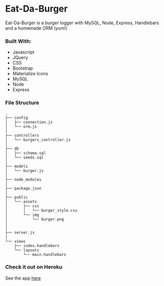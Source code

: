 # Eat-Da-Burger
Eat-Da-Burger is a burger logger with MySQL, Node, Express, Handlebars and a homemade ORM (yum!)


### Built With:
* Javascript
* JQuery
* CSS
* Bootstrap
* Materialize Icons
* MySQL
* Node
* Express

### File Structure
```
.
├── config
│   ├── connection.js
│   └── orm.js
│ 
├── controllers
│   └── burgers_controller.js
│
├── db
│   ├── schema.sql
│   └── seeds.sql
│
├── models
│   └── burger.js
│ 
├── node_modules
│ 
├── package.json
│
├── public
│   └── assets
│       ├── css
│       │   └── burger_style.css
│       └── img
│           └── burger.png
│   
│
├── server.js
│
└── views
    ├── index.handlebars
    └── layouts
        └── main.handlebars
```
### Check it out on Heroku

See the app [here](https://eat-da-burger-dm.herokuapp.com/)